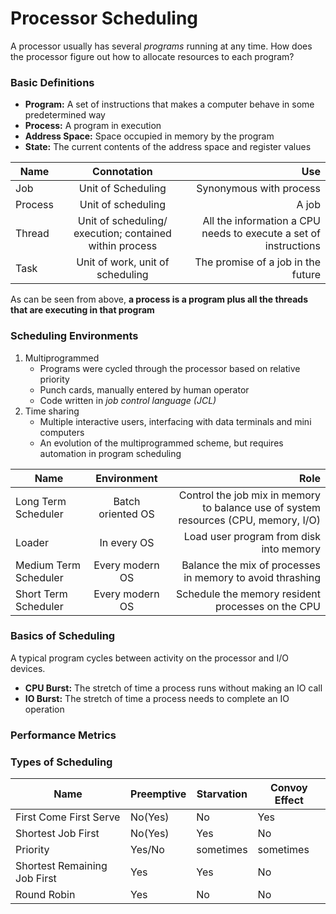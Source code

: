 # Processor Scheduling

A processor usually has several *programs* running at any time. How does the processor figure out how to allocate resources to each program?

### Basic Definitions
* **Program:** A set of instructions that makes a computer behave in some predetermined way
* **Process:** A program in execution
* **Address Space:** Space occupied in memory by the program
* **State:** The current contents of the address space and 
register values

| Name        | Connotation           | Use  |
| ------------- |:-------------:| -----:|
| Job      | Unit of Scheduling | Synonymous with process |
| Process      | Unit of scheduling      |   A job |
| Thread | Unit of scheduling/ execution; contained within process      |    All the information a CPU needs to execute a set of instructions |
| Task   | Unit of work, unit of scheduling| The promise of a job in the future |

As can be seen from above, **a process is a program plus all the threads that are executing in that program**


### Scheduling Environments
1. Multiprogrammed
	* Programs were cycled through the processor based on relative priority
	* Punch cards, manually entered by human operator
	* Code written in *job control language (JCL)*
2. Time sharing
	* Multiple interactive users, interfacing with data terminals and mini computers
	* An evolution of the multiprogrammed scheme, but requires automation in program scheduling

| Name	| Environment | Role  |
| ----- |:------------:|------:|
| Long Term Scheduler | Batch oriented OS | Control the job mix in memory to balance use of system resources (CPU, memory, I/O) |
| Loader | In every OS | Load user program from disk into memory |
| Medium Term Scheduler | Every modern OS | Balance the mix of processes in memory to avoid thrashing |
| Short Term Scheduler | Every modern OS | Schedule the memory resident processes on the CPU | 


### Basics of Scheduling
A typical program cycles between activity on the processor and I/O devices. 

* **CPU Burst:** The stretch of time a process runs without making an IO call
* **IO Burst:** The stretch of time a process needs to complete an IO operation

### Performance Metrics

### Types of Scheduling
| Name | Preemptive | Starvation | Convoy Effect |
| ---- | ---------- | ---------- | ------------- |
| First Come First Serve | No(Yes) | No | Yes |
| Shortest Job First | No(Yes) | Yes | No |
| Priority | Yes/No | sometimes | sometimes |
| Shortest Remaining Job First | Yes | Yes | No | 
| Round Robin | Yes | No | No | 

